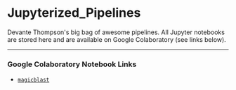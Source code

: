 # Jupyterized_Pipelines

Devante Thompson's big bag of awesome pipelines. All Jupyter notebooks are stored here and are available on Google Colaboratory (see links below).

---

### Google Colaboratory Notebook Links

- [`magicblast`](https://colab.research.google.com/drive/1uZs3RHe64AHYvz5qDuJ6NqRYZ_owqgVY)
